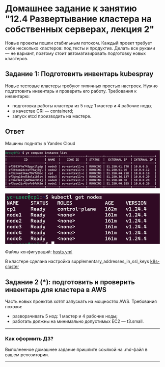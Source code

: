 # Домашнее задание к занятию "12.4 Развертывание кластера на собственных серверах, лекция 2"
Новые проекты пошли стабильным потоком. Каждый проект требует себе несколько кластеров: под тесты и продуктив. Делать все руками — не вариант, поэтому стоит автоматизировать подготовку новых кластеров.

## Задание 1: Подготовить инвентарь kubespray
Новые тестовые кластеры требуют типичных простых настроек. Нужно подготовить инвентарь и проверить его работу. Требования к инвентарю:
* подготовка работы кластера из 5 нод: 1 мастер и 4 рабочие ноды;
* в качестве CRI — containerd;
* запуск etcd производить на мастере.

## Ответ

Машины подняты в Yandex Cloud

![](yc.png)

![](cp1.png)

Файлы конфигураций:
[hosts.yml](mycluster/hosts.yaml)

В кластере сделана настройка supplementary_addresses_in_ssl_keys
[k8s-cluster](mycluster/group_vars/k8s_cluster/k8s-cluster.yml)

## Задание 2 (*): подготовить и проверить инвентарь для кластера в AWS
Часть новых проектов хотят запускать на мощностях AWS. Требования похожи:
* разворачивать 5 нод: 1 мастер и 4 рабочие ноды;
* работать должны на минимально допустимых EC2 — t3.small.

---

### Как оформить ДЗ?

Выполненное домашнее задание пришлите ссылкой на .md-файл в вашем репозитории.

---